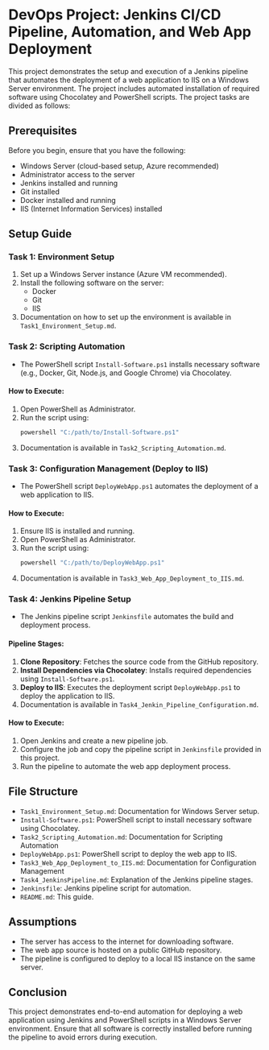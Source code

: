 # DevOps Project: Jenkins CI/CD Pipeline, Automation, and Web App Deployment

This project demonstrates the setup and execution of a Jenkins pipeline that automates the deployment of a web application to IIS on a Windows Server environment. The project includes automated installation of required software using Chocolatey and PowerShell scripts. The project tasks are divided as follows:

## Prerequisites

Before you begin, ensure that you have the following:
- Windows Server (cloud-based setup, Azure recommended)
- Administrator access to the server
- Jenkins installed and running
- Git installed
- Docker installed and running
- IIS (Internet Information Services) installed

## Setup Guide

### Task 1: Environment Setup
1. Set up a Windows Server instance (Azure VM recommended).
2. Install the following software on the server:
   - Docker
   - Git
   - IIS
3. Documentation on how to set up the environment is available in `Task1_Environment_Setup.md`.

### Task 2: Scripting Automation
- The PowerShell script `Install-Software.ps1` installs necessary software (e.g., Docker, Git, Node.js, and Google Chrome) via Chocolatey.
  
#### How to Execute:
   1. Open PowerShell as Administrator.
   2. Run the script using:
      ```bash
      powershell "C:/path/to/Install-Software.ps1"
      ```
   3. Documentation is available in `Task2_Scripting_Automation.md`.

### Task 3: Configuration Management (Deploy to IIS)
- The PowerShell script `DeployWebApp.ps1` automates the deployment of a web application to IIS.

#### How to Execute:
   1. Ensure IIS is installed and running.
   2. Open PowerShell as Administrator.
   3. Run the script using:
      ```bash
      powershell "C:/path/to/DeployWebApp.ps1"
      ```
   4. Documentation is available in `Task3_Web_App_Deployment_to_IIS.md`.

### Task 4: Jenkins Pipeline Setup
- The Jenkins pipeline script `Jenkinsfile` automates the build and deployment process.

#### Pipeline Stages:
1. **Clone Repository**: Fetches the source code from the GitHub repository.
2. **Install Dependencies via Chocolatey**: Installs required dependencies using `Install-Software.ps1`.
3. **Deploy to IIS**: Executes the deployment script `DeployWebApp.ps1` to deploy the application to IIS.
4. Documentation is available in `Task4_Jenkin_Pipeline_Configuration.md`.

#### How to Execute:
1. Open Jenkins and create a new pipeline job.
2. Configure the job and copy the pipeline script in `Jenkinsfile` provided in this project.
3. Run the pipeline to automate the web app deployment process.

## File Structure
- `Task1_Environment_Setup.md`: Documentation for Windows Server setup.
- `Install-Software.ps1`: PowerShell script to install necessary software using Chocolatey.
- `Task2_Scripting_Automation.md`: Documentation for Scripting Automation
- `DeployWebApp.ps1`: PowerShell script to deploy the web app to IIS.
- `Task3_Web_App_Deployment_to_IIS.md`: Documentation for Configuration Management
- `Task4_JenkinsPipeline.md`: Explanation of the Jenkins pipeline stages.
- `Jenkinsfile`: Jenkins pipeline script for automation.
- `README.md`: This guide.

## Assumptions
- The server has access to the internet for downloading software.
- The web app source is hosted on a public GitHub repository.
- The pipeline is configured to deploy to a local IIS instance on the same server.

## Conclusion
This project demonstrates end-to-end automation for deploying a web application using Jenkins and PowerShell scripts in a Windows Server environment. Ensure that all software is correctly installed before running the pipeline to avoid errors during execution.
